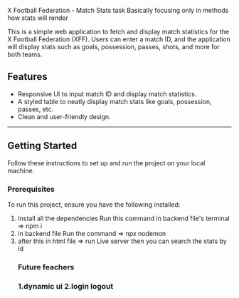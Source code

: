  X Football Federation - Match Stats task Basically focusing only in methods how stats will render

This is a simple web application to fetch and display match statistics for the X Football Federation (XFF). Users can enter a match ID, and the application will display stats such as goals, possession, passes, shots, and more for both teams.

## Features
- Responsive UI to input match ID and display match statistics.
- A styled table to neatly display match stats like goals, possession, passes, etc.
- Clean and user-friendly design.

---

## Getting Started

Follow these instructions to set up and run the project on your local machine.

### Prerequisites
To run this project, ensure you have the following installed:

1. Install all the dependencies Run this command in backend file's terminal => npm i 
2. in backend file Run the command => npx nodemon
3. after this in html  file => run Live server then you can search the stats by id
   <h3>Future feachers <h3/>
   1.dynamic ui
   2.login logout 
   
   
